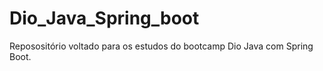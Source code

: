 # Dio_Java_Spring_boot

Reposositório voltado para os estudos do bootcamp Dio Java com Spring Boot.
